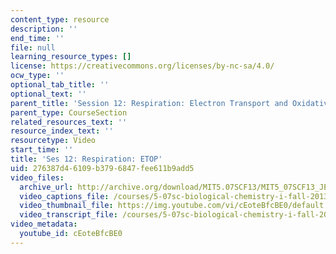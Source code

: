 ```yaml
---
content_type: resource
description: ''
end_time: ''
file: null
learning_resource_types: []
license: https://creativecommons.org/licenses/by-nc-sa/4.0/
ocw_type: ''
optional_tab_title: ''
optional_text: ''
parent_title: 'Session 12: Respiration: Electron Transport and Oxidative Phosphorylation'
parent_type: CourseSection
related_resources_text: ''
resource_index_text: ''
resourcetype: Video
start_time: ''
title: 'Ses 12: Respiration: ETOP'
uid: 276387d4-6109-b379-6847-fee611b9add5
video_files:
  archive_url: http://archive.org/download/MIT5.07SCF13/MIT5_07SCF13_JE-Ses12_300k.mp4
  video_captions_file: /courses/5-07sc-biological-chemistry-i-fall-2013/6f81238cfc7a50bfaee03fc53cc6faad_cEoteBfcBE0.vtt
  video_thumbnail_file: https://img.youtube.com/vi/cEoteBfcBE0/default.jpg
  video_transcript_file: /courses/5-07sc-biological-chemistry-i-fall-2013/fab74ecd11bcbb73b9e8eb5285581d20_cEoteBfcBE0.pdf
video_metadata:
  youtube_id: cEoteBfcBE0
---
```

